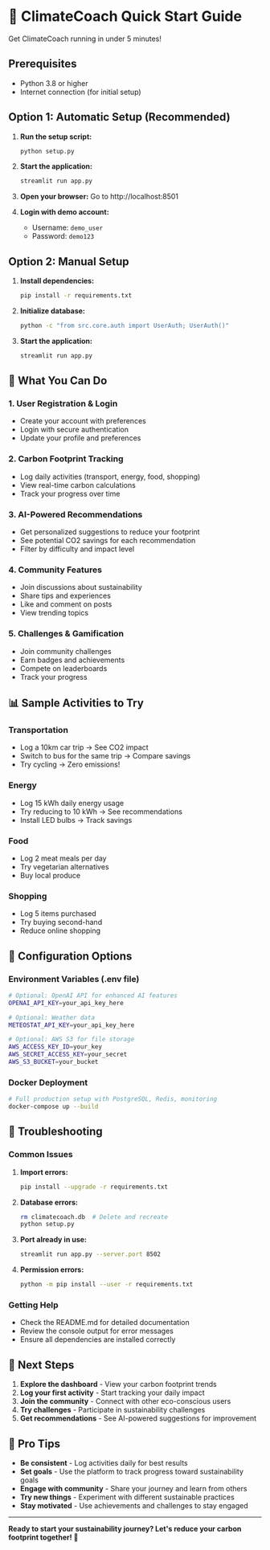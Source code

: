 # 🚀 ClimateCoach Quick Start Guide

Get ClimateCoach running in under 5 minutes!

## Prerequisites

- Python 3.8 or higher
- Internet connection (for initial setup)

## Option 1: Automatic Setup (Recommended)

1. **Run the setup script:**
   ```bash
   python setup.py
   ```

2. **Start the application:**
   ```bash
   streamlit run app.py
   ```

3. **Open your browser:**
   Go to http://localhost:8501

4. **Login with demo account:**
   - Username: `demo_user`
   - Password: `demo123`

## Option 2: Manual Setup

1. **Install dependencies:**
   ```bash
   pip install -r requirements.txt
   ```

2. **Initialize database:**
   ```bash
   python -c "from src.core.auth import UserAuth; UserAuth()"
   ```

3. **Start the application:**
   ```bash
   streamlit run app.py
   ```

## 🎯 What You Can Do

### 1. User Registration & Login
- Create your account with preferences
- Login with secure authentication
- Update your profile and preferences

### 2. Carbon Footprint Tracking
- Log daily activities (transport, energy, food, shopping)
- View real-time carbon calculations
- Track your progress over time

### 3. AI-Powered Recommendations
- Get personalized suggestions to reduce your footprint
- See potential CO2 savings for each recommendation
- Filter by difficulty and impact level

### 4. Community Features
- Join discussions about sustainability
- Share tips and experiences
- Like and comment on posts
- View trending topics

### 5. Challenges & Gamification
- Join community challenges
- Earn badges and achievements
- Compete on leaderboards
- Track your progress

## 📊 Sample Activities to Try

### Transportation
- Log a 10km car trip → See CO2 impact
- Switch to bus for the same trip → Compare savings
- Try cycling → Zero emissions!

### Energy
- Log 15 kWh daily energy usage
- Try reducing to 10 kWh → See recommendations
- Install LED bulbs → Track savings

### Food
- Log 2 meat meals per day
- Try vegetarian alternatives
- Buy local produce

### Shopping
- Log 5 items purchased
- Try buying second-hand
- Reduce online shopping

## 🔧 Configuration Options

### Environment Variables (.env file)
```bash
# Optional: OpenAI API for enhanced AI features
OPENAI_API_KEY=your_api_key_here

# Optional: Weather data
METEOSTAT_API_KEY=your_api_key_here

# Optional: AWS S3 for file storage
AWS_ACCESS_KEY_ID=your_key
AWS_SECRET_ACCESS_KEY=your_secret
AWS_S3_BUCKET=your_bucket
```

### Docker Deployment
```bash
# Full production setup with PostgreSQL, Redis, monitoring
docker-compose up --build
```

## 🐛 Troubleshooting

### Common Issues

1. **Import errors:**
   ```bash
   pip install --upgrade -r requirements.txt
   ```

2. **Database errors:**
   ```bash
   rm climatecoach.db  # Delete and recreate
   python setup.py
   ```

3. **Port already in use:**
   ```bash
   streamlit run app.py --server.port 8502
   ```

4. **Permission errors:**
   ```bash
   python -m pip install --user -r requirements.txt
   ```

### Getting Help

- Check the README.md for detailed documentation
- Review the console output for error messages
- Ensure all dependencies are installed correctly

## 🎉 Next Steps

1. **Explore the dashboard** - View your carbon footprint trends
2. **Log your first activity** - Start tracking your daily impact
3. **Join the community** - Connect with other eco-conscious users
4. **Try challenges** - Participate in sustainability challenges
5. **Get recommendations** - See AI-powered suggestions for improvement

## 🌟 Pro Tips

- **Be consistent** - Log activities daily for best results
- **Set goals** - Use the platform to track progress toward sustainability goals
- **Engage with community** - Share your journey and learn from others
- **Try new things** - Experiment with different sustainable practices
- **Stay motivated** - Use achievements and challenges to stay engaged

---

**Ready to start your sustainability journey? Let's reduce your carbon footprint together! 🌱** 
